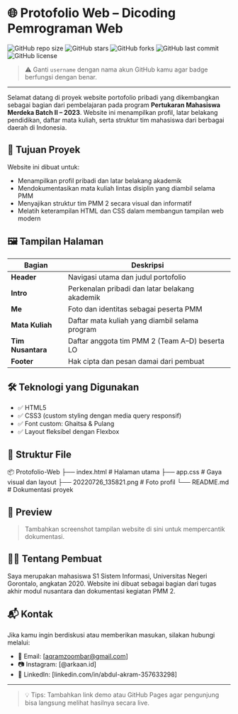 # 🌐 Protofolio Web – Dicoding Pemrograman Web

![GitHub repo size](https://img.shields.io/github/repo-size/aqrmzar21/web-dasar-dicoding)
![GitHub stars](https://img.shields.io/github/stars/aqrmzar21/web-dasar-dicoding?style=social)
![GitHub forks](https://img.shields.io/github/forks/aqrmzar21/web-dasar-dicoding?style=social)
![GitHub last commit](https://img.shields.io/github/last-commit/aqrmzar21/web-dasar-dicoding)
![GitHub license](https://img.shields.io/github/license/aqrmzar21/web-dasar-dicoding)

> ⚠️ Ganti `username` dengan nama akun GitHub kamu agar badge berfungsi dengan benar.

---

Selamat datang di proyek website portofolio pribadi yang dikembangkan sebagai bagian dari pembelajaran pada program **Pertukaran Mahasiswa Merdeka Batch II – 2023**. Website ini menampilkan profil, latar belakang pendidikan, daftar mata kuliah, serta struktur tim mahasiswa dari berbagai daerah di Indonesia.

## 🎯 Tujuan Proyek

Website ini dibuat untuk:

- Menampilkan profil pribadi dan latar belakang akademik
- Mendokumentasikan mata kuliah lintas disiplin yang diambil selama PMM
- Menyajikan struktur tim PMM 2 secara visual dan informatif
- Melatih keterampilan HTML dan CSS dalam membangun tampilan web modern

## 🖼️ Tampilan Halaman

| Bagian | Deskripsi |
|--------|-----------|
| **Header** | Navigasi utama dan judul portofolio |
| **Intro** | Perkenalan pribadi dan latar belakang akademik |
| **Me** | Foto dan identitas sebagai peserta PMM |
| **Mata Kuliah** | Daftar mata kuliah yang diambil selama program |
| **Tim Nusantara** | Daftar anggota tim PMM 2 (Team A–D) beserta LO |
| **Footer** | Hak cipta dan pesan damai dari pembuat |

## 🛠️ Teknologi yang Digunakan

- ✅ HTML5
- ✅ CSS3 (custom styling dengan media query responsif)
- ✅ Font custom: Ghaitsa & Pulang
- ✅ Layout fleksibel dengan Flexbox

## 📁 Struktur File
📦 Protofolio-Web ├── index.html         # Halaman utama ├── app.css            # Gaya visual dan layout ├── 20220726_135821.png # Foto profil └── README.md          # Dokumentasi proyek


## 📸 Preview

> Tambahkan screenshot tampilan website di sini untuk mempercantik dokumentasi.

## 👨‍🎓 Tentang Pembuat

Saya merupakan mahasiswa S1 Sistem Informasi, Universitas Negeri Gorontalo, angkatan 2020. Website ini dibuat sebagai bagian dari tugas akhir modul nusantara dan dokumentasi kegiatan PMM 2.

## 📬 Kontak

Jika kamu ingin berdiskusi atau memberikan masukan, silakan hubungi melalui:

- 📧 Email: [aqramzoombar@gmail.com]
- 📷 Instagram: [@arkaan.id]
- 💼 LinkedIn: [linkedin.com/in/abdul-akram-357633298]

---

> 💡 Tips: Tambahkan link demo atau GitHub Pages agar pengunjung bisa langsung melihat hasilnya secara live.
